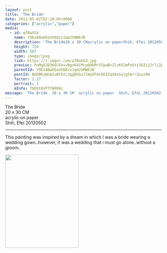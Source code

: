 ```yaml
---
layout: post
title: 'The Bride' 
date: 2012-05-02T02:20:09+0000 
categories: ["acrylic","paper"] 
media:
  - id: qfNaXSd
    name: Y9EzA8wkEoUX68zx1qm2SMW6JB
    description: 'The Bride20 x 30 CMacrylic on paperShih, Efei 20120502-------------------------------------This painting was inspired by a dream in which I was a bride wearing a wedding gown..however, it was a wedding that i must go alone..without a groom.'   
    height: 720
    width: 567
    type: image/jpeg
    link: https://i.imgur.com/qfNaXSd.jpg
    prevLoc: PoMgO2D3K6C6XvvBgoK4CMrpQOKMr5TpwBv2lvK5ImPnkYzJ6Zi2Jr7j2p28ulpOR069MqIMNRWJq5j9tDvng790oQUlMk9jO6RPtwQ6J0ZG7KSz718pRx8gHGMP5Yw7nrin2O021wLkf0J94Gjj3VfmDloQGggLs7vR1w782gc781V5kPrGS3WZqRDDmxh6vw8oKAmlHEJn7zMWGQuJpEQrM3GAFKRDE3ADgZsYZDlpZx4A
    parentId: Y9EzA8wkEoUX68zx1qm2SMW6JB
    postId: BmDBKjNnA2uNlEnL3ggRUGzJlWyEP4cD6ZZqVAzGulg58rrZoyi9W
    factor: 1.27
    portrait: 1
    mInfo: 7bEbt6VFTtN8EWj
message: 'The Bride  20 x 30 CM  acrylic on paper  Shih, Efei 20120502      -------------------------------------    This painting was inspired by a dream in which I was a bride wearing a wedding gown..however, it was a wedding that i must go alone..without a groom.'  
---
```


The Bride  
20 x 30 CM  
acrylic on paper  
Shih, Efei 20120502  
  
  
-------------------------------------  
  
This painting was inspired by a dream in which I was a bride wearing a wedding gown..however, it was a wedding that i must go alone..without a groom.


[//]: #media:  
<a href="https://i.imgur.com/qfNaXSd.jpg"><img src="https://i.imgur.com/qfNaXSd.jpg" height="300" width="236" /></a> 
 
